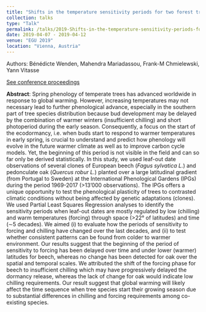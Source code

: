 ```yaml
---
title: "Shifts in the temperature sensitivity periods for two forest tree species under warming climatic conditions"
collection: talks
type: "Talk"
permalink: /talks/2019-Shifts-in-the-temperature-sensitivity-periods-for-two-forest-tree-species-under-warming-climatic-conditions
date: 2019-04-07 - 2019-04-12
venue: "EGU 2019"
location: "Vienna, Austria"
---
```

Authors: Bénédicte Wenden, Mahendra Mariadassou, Frank-M Chmielewski, Yann Vitasse

<i class="ai ai-open-access"></i> <a href="https://meetingorganizer.copernicus.org/EGU2019/EGU2019-4737.pdf">See conference proceedings</a>

**Abstract**: Spring phenology of temperate trees has advanced worldwide in response to global warming. However, increasing temperatures may not necessary lead to further phenological advance, especially in the southern part of tree species distribution because bud development may be delayed by the combination of warmer winters (insufficient chilling) and short photoperiod during the early season. Consequently, a focus on the start of the ecodormancy, i.e. when buds start to respond to warmer temperatures in early spring, is crucial to understand and predict how phenology will evolve in the future warmer climate as well as to improve carbon cycle models. Yet, the beginning of this period is not visible in the field and can so far only be derived statistically. In this study, we used leaf-out date observations of several clones of European beech (*Fagus sylvatica L.*) and pedonculate oak (*Quercus robur L.*) planted over a large latitudinal gradient (from Portugal to Sweden) at the International Phenological Gardens (IPGs) during the period 1969-2017 (>13’000 observations). The IPGs offers a unique opportunity to test the phenological plasticity
of trees to contrasted climatic conditions without being affected by genetic adaptations (clones). We used Partial Least Squares Regression analyses to identify the sensitivity periods when leaf-out dates are mostly regulated by low (chilling) and warm temperatures (forcing) through space (>22° of latitudes) and time (∼5 decades). We aimed (i) to evaluate how the periods of sensitivity to forcing and chilling have changed over the last decades, and (ii) to test whether consistent patterns can be found from colder to warmer environment.
Our results suggest that the beginning of the period of sensitivity to forcing has been delayed over time and under lower (warmer) latitudes for beech, whereas no change has been detected for oak over the spatial and temporal scales. We attributed the shift of the forcing phase for beech to insufficient chilling which may have progressively delayed the dormancy release, whereas the lack of change for oak would indicate low chilling requirements. Our result suggest that global warming will likely affect the time sequence when tree species start their growing season due to substantial differences in chilling and forcing requirements among co-existing species.